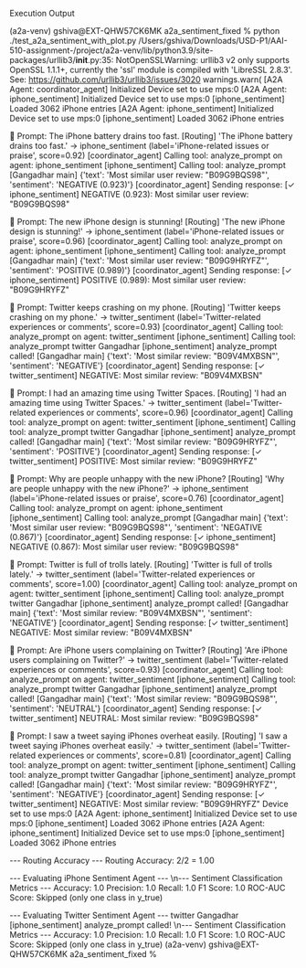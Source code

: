 Execution Output

(a2a-venv) gshiva@EXT-QHW57CK6MK a2a_sentiment_fixed % python ./test_a2a_sentiment_with_plot.py
/Users/gshiva/Downloads/USD-P1/AAI-510-assignment-/project/a2a-venv/lib/python3.9/site-packages/urllib3/__init__.py:35: NotOpenSSLWarning: urllib3 v2 only supports OpenSSL 1.1.1+, currently the 'ssl' module is compiled with 'LibreSSL 2.8.3'. See: https://github.com/urllib3/urllib3/issues/3020
  warnings.warn(
[A2A Agent: coordinator_agent] Initialized
Device set to use mps:0
[A2A Agent: iphone_sentiment] Initialized
Device set to use mps:0
[iphone_sentiment] Loaded 3062 iPhone entries
[A2A Agent: iphone_sentiment] Initialized
Device set to use mps:0
[iphone_sentiment] Loaded 3062 iPhone entries

🧪 Prompt: The iPhone battery drains too fast.
[Routing] 'The iPhone battery drains too fast.' → iphone_sentiment (label='iPhone-related issues or praise', score=0.92)
[coordinator_agent] Calling tool: analyze_prompt on agent: iphone_sentiment
[iphone_sentiment] Calling tool: analyze_prompt
[Gangadhar main] {'text': 'Most similar user review: "B09G9BQS98"', 'sentiment': 'NEGATIVE (0.923)'}
[coordinator_agent] Sending response: [✓ iphone_sentiment] NEGATIVE (0.923): Most similar user review: "B09G9BQS98"

🧪 Prompt: The new iPhone design is stunning!
[Routing] 'The new iPhone design is stunning!' → iphone_sentiment (label='iPhone-related issues or praise', score=0.96)
[coordinator_agent] Calling tool: analyze_prompt on agent: iphone_sentiment
[iphone_sentiment] Calling tool: analyze_prompt
[Gangadhar main] {'text': 'Most similar user review: "B09G9HRYFZ"', 'sentiment': 'POSITIVE (0.989)'}
[coordinator_agent] Sending response: [✓ iphone_sentiment] POSITIVE (0.989): Most similar user review: "B09G9HRYFZ"

🧪 Prompt: Twitter keeps crashing on my phone.
[Routing] 'Twitter keeps crashing on my phone.' → twitter_sentiment (label='Twitter-related experiences or comments', score=0.93)
[coordinator_agent] Calling tool: analyze_prompt on agent: twitter_sentiment
[iphone_sentiment] Calling tool: analyze_prompt
 twitter Gangadhar [iphone_sentiment] analyze_prompt called!
[Gangadhar main] {'text': 'Most similar review: "B09V4MXBSN"', 'sentiment': 'NEGATIVE'}
[coordinator_agent] Sending response: [✓ twitter_sentiment] NEGATIVE: Most similar review: "B09V4MXBSN"

🧪 Prompt: I had an amazing time using Twitter Spaces.
[Routing] 'I had an amazing time using Twitter Spaces.' → twitter_sentiment (label='Twitter-related experiences or comments', score=0.96)
[coordinator_agent] Calling tool: analyze_prompt on agent: twitter_sentiment
[iphone_sentiment] Calling tool: analyze_prompt
 twitter Gangadhar [iphone_sentiment] analyze_prompt called!
[Gangadhar main] {'text': 'Most similar review: "B09G9HRYFZ"', 'sentiment': 'POSITIVE'}
[coordinator_agent] Sending response: [✓ twitter_sentiment] POSITIVE: Most similar review: "B09G9HRYFZ"

🧪 Prompt: Why are people unhappy with the new iPhone?
[Routing] 'Why are people unhappy with the new iPhone?' → iphone_sentiment (label='iPhone-related issues or praise', score=0.76)
[coordinator_agent] Calling tool: analyze_prompt on agent: iphone_sentiment
[iphone_sentiment] Calling tool: analyze_prompt
[Gangadhar main] {'text': 'Most similar user review: "B09G9BQS98"', 'sentiment': 'NEGATIVE (0.867)'}
[coordinator_agent] Sending response: [✓ iphone_sentiment] NEGATIVE (0.867): Most similar user review: "B09G9BQS98"

🧪 Prompt: Twitter is full of trolls lately.
[Routing] 'Twitter is full of trolls lately.' → twitter_sentiment (label='Twitter-related experiences or comments', score=1.00)
[coordinator_agent] Calling tool: analyze_prompt on agent: twitter_sentiment
[iphone_sentiment] Calling tool: analyze_prompt
 twitter Gangadhar [iphone_sentiment] analyze_prompt called!
[Gangadhar main] {'text': 'Most similar review: "B09V4MXBSN"', 'sentiment': 'NEGATIVE'}
[coordinator_agent] Sending response: [✓ twitter_sentiment] NEGATIVE: Most similar review: "B09V4MXBSN"

🧪 Prompt: Are iPhone users complaining on Twitter?
[Routing] 'Are iPhone users complaining on Twitter?' → twitter_sentiment (label='Twitter-related experiences or comments', score=0.93)
[coordinator_agent] Calling tool: analyze_prompt on agent: twitter_sentiment
[iphone_sentiment] Calling tool: analyze_prompt
 twitter Gangadhar [iphone_sentiment] analyze_prompt called!
[Gangadhar main] {'text': 'Most similar review: "B09G9BQS98"', 'sentiment': 'NEUTRAL'}
[coordinator_agent] Sending response: [✓ twitter_sentiment] NEUTRAL: Most similar review: "B09G9BQS98"

🧪 Prompt: I saw a tweet saying iPhones overheat easily.
[Routing] 'I saw a tweet saying iPhones overheat easily.' → twitter_sentiment (label='Twitter-related experiences or comments', score=0.81)
[coordinator_agent] Calling tool: analyze_prompt on agent: twitter_sentiment
[iphone_sentiment] Calling tool: analyze_prompt
 twitter Gangadhar [iphone_sentiment] analyze_prompt called!
[Gangadhar main] {'text': 'Most similar review: "B09G9HRYFZ"', 'sentiment': 'NEGATIVE'}
[coordinator_agent] Sending response: [✓ twitter_sentiment] NEGATIVE: Most similar review: "B09G9HRYFZ"
Device set to use mps:0
[A2A Agent: iphone_sentiment] Initialized
Device set to use mps:0
[iphone_sentiment] Loaded 3062 iPhone entries
[A2A Agent: iphone_sentiment] Initialized
Device set to use mps:0
[iphone_sentiment] Loaded 3062 iPhone entries

--- Routing Accuracy ---
Routing Accuracy: 2/2 = 1.00

--- Evaluating iPhone Sentiment Agent ---
\n--- Sentiment Classification Metrics ---
Accuracy: 1.0
Precision: 1.0
Recall: 1.0
F1 Score: 1.0
ROC-AUC Score: Skipped (only one class in y_true)

--- Evaluating Twitter Sentiment Agent ---
 twitter Gangadhar [iphone_sentiment] analyze_prompt called!
\n--- Sentiment Classification Metrics ---
Accuracy: 1.0
Precision: 1.0
Recall: 1.0
F1 Score: 1.0
ROC-AUC Score: Skipped (only one class in y_true)
(a2a-venv) gshiva@EXT-QHW57CK6MK a2a_sentiment_fixed %
